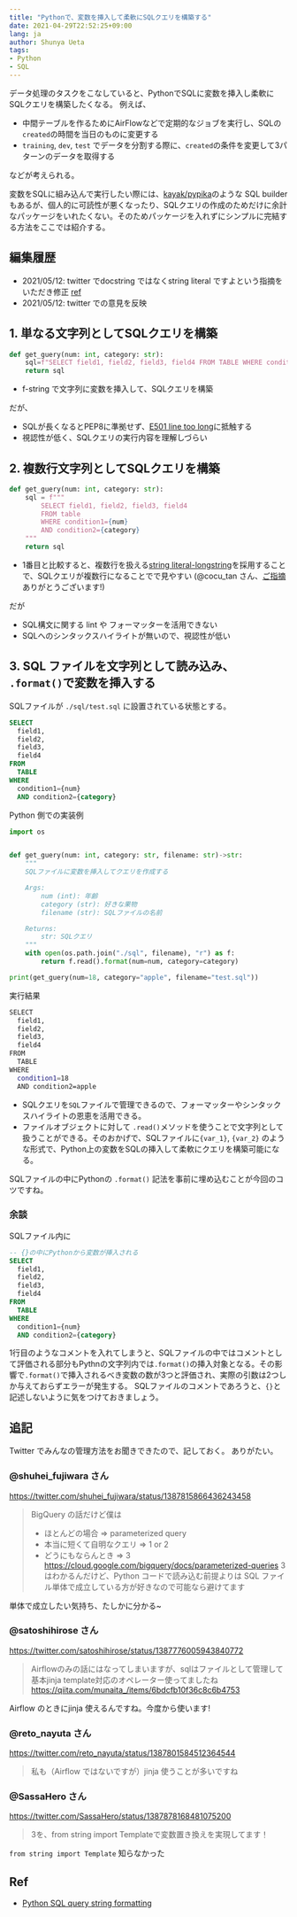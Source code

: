 ```yaml
---
title: "Pythonで、変数を挿入して柔軟にSQLクエリを構築する"
date: 2021-04-29T22:52:25+09:00
lang: ja
author: Shunya Ueta
tags:
- Python
- SQL
---
```



データ処理のタスクをこなしていると、PythonでSQLに変数を挿入し柔軟にSQLクエリを構築したくなる。
例えば、

- 中間テーブルを作るためにAirFlowなどで定期的なジョブを実行し、SQLの `created`の時間を当日のものに変更する
- `training`, `dev`, `test` でデータを分割する際に、`created`の条件を変更して3パターンのデータを取得する

などが考えられる。

変数をSQLに組み込んで実行したい際には、[kayak/pypika](https://github.com/kayak/pypika)のような SQL builder もあるが、個人的に可読性が悪くなったり、SQLクエリの作成のためだけに余計なパッケージをいれたくない。そのためパッケージを入れずにシンプルに完結する方法をここでは紹介する。

## 編集履歴

- 2021/05/12: twitter でdocstring ではなくstring literal ですよという指摘をいただき修正 [ref](https://twitter.com/cocu_tan/status/1392481952662310925)
- 2021/05/12: twitter での意見を反映

## 1.  単なる文字列としてSQLクエリを構築

```python
def get_guery(num: int, category: str):
	sql=f"SELECT field1, field2, field3, field4 FROM TABLE WHERE condition1={num} AND condition2={category}"
	return sql
```

- f-string で文字列に変数を挿入して、SQLクエリを構築

だが、

- SQLが長くなるとPEP8に準拠せず、[E501 line too long](https://www.flake8rules.com/rules/E501.html)に抵触する
- 視認性が低く、SQLクエリの実行内容を理解しづらい

## 2. 複数行文字列としてSQLクエリを構築

```python
def get_guery(num: int, category: str):
    sql = f"""
        SELECT field1, field2, field3, field4
        FROM table
        WHERE condition1={num}
        AND condition2={category}
    """
	return sql
```

- 1番目と比較すると、複数行を扱える[string literal-longstring](https://docs.python.org/3/reference/lexical_analysis.html#string-and-bytes-literals)を採用することで、SQLクエリが複数行になることでで見やすい (@cocu_tan さん、[ご指摘](https://twitter.com/cocu_tan/status/1392481952662310925)ありがとうございます!)

だが
 
- SQL構文に関する lint や フォーマッターを活用できない
- SQLへのシンタックスハイライトが無いので、視認性が低い

## 3.  SQL ファイルを文字列として読み込み、 `.format()`で変数を挿入する

SQLファイルが `./sql/test.sql` に設置されている状態とする。

```sql:test.sql
SELECT
  field1,
  field2,
  field3,
  field4
FROM
  TABLE
WHERE
  condition1={num}
  AND condition2={category}
```

Python 側での実装例

```python
import os


def get_guery(num: int, category: str, filename: str)->str:
    """
    SQLファイルに変数を挿入してクエリを作成する

    Args:
        num (int): 年齢
        category (str): 好きな果物
        filename (str): SQLファイルの名前

    Returns:
        str: SQLクエリ
    """
    with open(os.path.join("./sql", filename), "r") as f:
        return f.read().format(num=num, category=category)

print(get_guery(num=18, category="apple", filename="test.sql"))
```

実行結果

```bash
SELECT
  field1,
  field2,
  field3,
  field4
FROM
  TABLE
WHERE
  condition1=18
  AND condition2=apple
```

- SQLクエリを`SQL`ファイルで管理できるので、フォーマッターやシンタックスハイライトの恩恵を活用できる。
- ファイルオブジェクトに対して `.read()`メソッドを使うことで文字列として扱うことができる。そのおかげで、SQLファイルに`{var_1}`, `{var_2}` のような形式で、Python上の変数をSQLの挿入して柔軟にクエリを構築可能になる。

SQLファイルの中にPythonの `.format()` 記法を事前に埋め込むことが今回のコツですね。

### 余談

SQLファイル内に

```sql:test.sql
-- {}の中にPythonから変数が挿入される
SELECT
  field1,
  field2,
  field3,
  field4
FROM
  TABLE
WHERE
  condition1={num}
  AND condition2={category}
```

1行目のようなコメントを入れてしまうと、SQLファイルの中ではコメントとして評価される部分もPythnの文字列内では`.format()`の挿入対象となる。その影響で`.format()`で挿入されるべき変数の数が3つと評価され、実際の引数は2つしか与えておらずエラーが発生する。
SQLファイルのコメントであろうと、`{}`と記述しないように気をつけておきましょう。

## 追記

Twitter でみんなの管理方法をお聞きできたので、記しておく。
ありがたい。

### @shuhei_fujiwara さん

https://twitter.com/shuhei_fujiwara/status/1387815866436243458

> BigQuery の話だけど僕は
> - ほとんどの場合 => parameterized query
> - 本当に短くて自明なクエリ => 1 or 2
> - どうにもならんとき => 3
> https://cloud.google.com/bigquery/docs/parameterized-queries
> 3 はわかるんだけど、Python コードで読み込む前提よりは SQL ファイル単体で成立している方が好きなので可能なら避けてます


単体で成立したい気持ち、たしかに分かる~

### @satoshihirose さん

https://twitter.com/satoshihirose/status/1387776005943840772

>Airflowのみの話にはなってしまいますが、sqlはファイルとして管理して基本jinja template対応のオペレーター使ってましたね https://qiita.com/munaita_/items/6bdcfb10f36c8c6b4753

Airflow のときにjinja 使えるんですね。今度から使います!

### @reto_nayuta さん

https://twitter.com/reto_nayuta/status/1387801584512364544

> 私も（Airflow ではないですが）jinja 使うことが多いですね

### @SassaHero さん

https://twitter.com/SassaHero/status/1387878168481075200

> 3を、from string import Templateで変数置き換えを実現してます！

`from string import Template` 知らなかった
## Ref

- [Python SQL query string formatting](https://stackoverflow.com/questions/5243596/python-sql-query-string-formatting)
